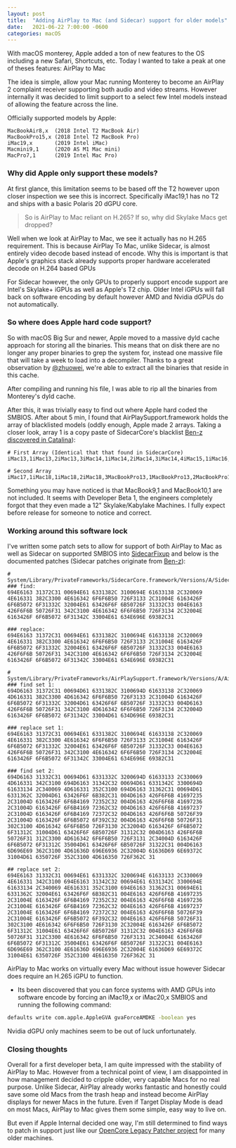 ```yaml
---
layout: post
title:  "Adding AirPlay to Mac (and Sidecar) support for older models"
date:   2021-06-22 7:00:00 -0600
categories: macOS
---
```


With macOS monterey, Apple added a ton of new features to the OS including a new Safari, Shortcuts, etc. Today I wanted to take a peak at one of theses features: AirPlay to Mac

The idea is simple, allow your Mac running Monterey to become an AirPlay 2 complaint receiver supporting both audio and video streams. However internally it was decided to limit support to a select few Intel models instead of allowing the feature across the line.

Officially supported models by Apple:

```
MacBookAir8,x  (2018 Intel T2 MacBook Air)
MacBookPro15,x (2018 Intel T2 MacBook Pro)
iMac19,x       (2019 Intel iMac)
Macmini9,1     (2020 AS M1 Mac mini)
MacPro7,1      (2019 Intel Mac Pro)
```

### Why did Apple only support these models?

At first glance, this limitation seems to be based off the T2 however upon closer inspection we see this is incorrect. Specifically iMac19,1 has no T2 and ships with a basic Polaris 20 dGPU core.

> So is AirPlay to Mac reliant on H.265? If so, why did Skylake Macs get dropped?

Well when we look at AirPlay to Mac, we see it actually has no H.265 requirement. This is because AirPlay To Mac, unlike Sidecar, is almost entirely video decode based instead of encode. Why this is important is that Apple's graphics stack already supports proper hardware accelerated decode on H.264 based GPUs

For Sidecar however, the only GPUs to properly support encode support are Intel's Skylake+ iGPUs as well as Apple's T2 chip. Older Intel iGPUs will fall back on software encoding by default however AMD and Nvidia dGPUs do not automatically.

### So where does Apple hard code support?

So with macOS Big Sur and newer, Apple moved to a massive dyld cache approach for storing all the binaries. This means that on disk there are no longer any proper binaries to grep the system for, instead one massive file that will take a week to load into a decompiler. Thanks to a great observation by [@zhuowei](https://twitter.com/zhuowei/status/1402137181502722051), we're able to extract all the binaries that reside in this cache.

After compiling and running his file, I was able to rip all the binaries from Monterey's dyld cache.

After this, it was trivially easy to find out where Apple hard coded the SMBIOS. After about 5 min, I found that AirPlaySupport.framework holds the array of blacklisted models (oddly enough, Apple made 2 arrays. Taking a closer look, array 1 is a copy paste of SidecarCore's blacklist [Ben-z discovered in Catalina](https://github.com/ben-z/free-sidecar)):

```
# First Array (Identical that that found in SidecarCore)
iMac13,1iMac13,2iMac13,3iMac14,1iMac14,2iMac14,3iMac14,4iMac15,1iMac16,1iMac16,2MacBook8,1MacBookAir5,1MacBookAir5,2MacBookAir6,1MacBookAir6,2MacBookAir7,1MacBookAir7,2MacBookPro9,1MacBookPro9,2MacBookPro10,1MacBookPro10,2MacBookPro11,1MacBookPro11,2MacBookPro11,3MacBookPro11,4MacBookPro11,5MacBookPro12,1Macmini6,1Macmini6,2Macmini7,1MacPro5,1MacPro6,1
```

```
# Second Array
iMac17,1iMac18,1iMac18,2iMac18,3MacBookPro13,1MacBookPro13,2MacBookPro13,3MacBookPro14,1MacBookPro14,2MacBookPro14,3MacMini8,1
```
Something you may have noticed is that MacBook9,1 and MacBook10,1 are not included. It seems with Developer Beta 1, the engineers completely forgot that they even made a 12" Skylake/Kabylake Machines. I fully expect before release for someone to notice and correct.

### Working around this software lock

I've written some patch sets to allow for support of both AirPlay to Mac as well as Sidecar on supported SMBIOS into [SidecarFixup](https://github.com/acidanthera/SidecarFixup) and below is the documented patches (Sidecar patches originate from [Ben-z](https://github.com/ben-z/free-sidecar)):

```
# System/Library/PrivateFrameworks/SidecarCore.framework/Versions/A/SidecarCore
### find:
694E6163 31372C31 00694E61 6331382C 3100694E 61633138 2C320069 4E616331 382C3300 4E616342 6F6F6B50 726F3133 2C31004E 6163426F 6F6B5072 6F31332C 32004E61 63426F6F 6B50726F 31332C33 004E6163 426F6F6B 50726F31 342C3100 4E616342 6F6F6B50 726F3134 2C32004E 6163426F 6F6B5072 6F31342C 33004E61 634E696E 69382C31

### replace:
694E6163 31372C31 00694E61 6331382C 3100694E 61633138 2C320069 4E616331 382C3300 4E616342 6F6F6B50 726F3133 2C31004E 6163426F 6F6B5072 6F31332C 32004E61 63426F6F 6B50726F 31332C33 004E6163 426F6F6B 50726F31 342C3100 4E616342 6F6F6B50 726F3134 2C32004E 6163426F 6F6B5072 6F31342C 33004E61 634E696E 69382C31

```
```
# System/Library/PrivateFrameworks/AirPlaySupport.framework/Versions/A/AirPlaySupport
### find set 1:
694D6163 31372C31 00694D61 6331382C 3100694D 61633138 2C320069 4D616331 382C3300 4D616342 6F6F6B50 726F3133 2C31004D 6163426F 6F6B5072 6F31332C 32004D61 63426F6F 6B50726F 31332C33 004D6163 426F6F6B 50726F31 342C3100 4D616342 6F6F6B50 726F3134 2C32004D 6163426F 6F6B5072 6F31342C 33004D61 634D696E 69382C31

### replace set 1:
694E6163 31372C31 00694E61 6331382C 3100694E 61633138 2C320069 4E616331 382C3300 4E616342 6F6F6B50 726F3133 2C31004E 6163426F 6F6B5072 6F31332C 32004E61 63426F6F 6B50726F 31332C33 004E6163 426F6F6B 50726F31 342C3100 4E616342 6F6F6B50 726F3134 2C32004E 6163426F 6F6B5072 6F31342C 33004E61 634E696E 69382C31

### find set 2:
694D6163 31332C31 00694D61 6331332C 3200694D 61633133 2C330069 4D616331 342C3100 694D6163 31342C32 00694D61 6331342C 3300694D 61633134 2C340069 4D616331 352C3100 694D6163 31362C31 00694D61 6331362C 32004D61 63426F6F 6B382C31 004D6163 426F6F6B 41697235 2C31004D 6163426F 6F6B4169 72352C32 004D6163 426F6F6B 41697236 2C31004D 6163426F 6F6B4169 72362C32 004D6163 426F6F6B 41697237 2C31004D 6163426F 6F6B4169 72372C32 004D6163 426F6F6B 50726F39 2C31004D 6163426F 6F6B5072 6F392C32 004D6163 426F6F6B 50726F31 302C3100 4D616342 6F6F6B50 726F3130 2C32004D 6163426F 6F6B5072 6F31312C 31004D61 63426F6F 6B50726F 31312C32 004D6163 426F6F6B 50726F31 312C3300 4D616342 6F6F6B50 726F3131 2C34004D 6163426F 6F6B5072 6F31312C 35004D61 63426F6F 6B50726F 31322C31 004D6163 6D696E69 362C3100 4D61636D 696E6936 2C32004D 61636D69 6E69372C 31004D61 6350726F 352C3100 4D616350 726F362C 31

## replace set 2:
694E6163 31332C31 00694E61 6331332C 3200694E 61633133 2C330069 4E616331 342C3100 694E6163 31342C32 00694E61 6331342C 3300694E 61633134 2C340069 4E616331 352C3100 694E6163 31362C31 00694E61 6331362C 32004E61 63426F6F 6B382C31 004E6163 426F6F6B 41697235 2C31004E 6163426F 6F6B4169 72352C32 004E6163 426F6F6B 41697236 2C31004E 6163426F 6F6B4169 72362C32 004E6163 426F6F6B 41697237 2C31004E 6163426F 6F6B4169 72372C32 004E6163 426F6F6B 50726F39 2C31004E 6163426F 6F6B5072 6F392C32 004E6163 426F6F6B 50726F31 302C3100 4E616342 6F6F6B50 726F3130 2C32004E 6163426F 6F6B5072 6F31312C 31004E61 63426F6F 6B50726F 31312C32 004E6163 426F6F6B 50726F31 312C3300 4E616342 6F6F6B50 726F3131 2C34004E 6163426F 6F6B5072 6F31312C 35004E61 63426F6F 6B50726F 31322C31 004E6163 6D696E69 362C3100 4E61636D 696E6936 2C32004E 61636D69 6E69372C 31004E61 6350726F 352C3100 4E616350 726F362C 31
```

AirPlay to Mac works on virtually every Mac without issue however Sidecar does require an H.265 iGPU to function.

* Its been discovered that you can force systems with AMD GPUs into software encode by forcing an iMac19,x or iMac20,x SMBIOS and running the following command:

```sh
defaults write com.apple.AppleGVA gvaForceAMDKE -boolean yes
```

Nvidia dGPU only machines seem to be out of luck unfortunately.


### Closing thoughts

Overall for a first developer beta, I am quite impressed with the stability of AirPlay to Mac. However from a technical point of view, I am disappointed in how management decided to cripple older, very capable Macs for no real purpose. Unlike Sidecar, AirPlay already works fantastic and honestly could save some old Macs from the trash heap and instead become AirPlay displays for newer Macs in the future. Even if Target Display Mode is dead on most Macs, AirPlay to Mac gives them some simple, easy way to live on.

But even if Apple Internal decided one way, I'm still determined to find ways to patch in support just like our [OpenCore Legacy Patcher project](https://github.com/dortania/OpenCore-Legacy-Patcher) for many older machines.
